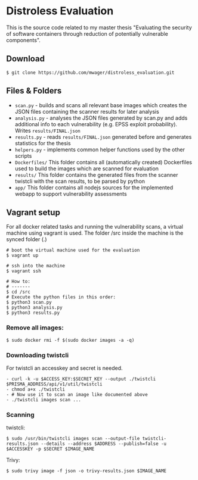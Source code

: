 # Distroless Evaluation

This is the source code related to my master thesis "Evaluating the security of software containers through reduction of potentially vulnerable components".

## Download

```
$ git clone https://github.com/mwager/distroless_evaluation.git
```

## Files & Folders

- `scan.py` - builds and scans all relevant base images which creates the JSON files containing the scanner results for later analysis
- `analysis.py` - analyses the JSON files generated by scan.py and adds additional info to each vulnerability (e.g. EPSS exploit probability). Writes `results/FINAL.json`
- `results.py` - reads `results/FINAL.json` generated before and generates statistics for the thesis
- `helpers.py` - implements common helper functions used by the other scripts
- `Dockerfiles/` This folder contains all (automatically created) Dockerfiles used to build the images which are scanned for evaluation
- `results/` This folder contains the generated files from the scanner twistcli with the scan results, to be parsed by python
- `app/` This folder contains all nodejs sources for the implemented webapp to support vulnerability assessments

## Vagrant setup

For all docker related tasks and running the vulnerability scans, a virtual machine using vagrant is used. The folder /src inside the machine is the synced folder (.)

```
# boot the virtual machine used for the evaluation
$ vagrant up

# ssh into the machine
$ vagrant ssh

# How to:
# -------
$ cd /src
# Execute the python files in this order:
$ python3 scan.py
$ python3 analysis.py
$ python3 results.py
```

### Remove all images:

```
$ sudo docker rmi -f $(sudo docker images -a -q)
```

### Downloading twistcli

For twistcli an accesskey and secret is needed.

```
- curl -k -u $ACCESS_KEY:$SECRET_KEY --output ./twistcli $PRISMA_ADDRESS/api/v1/util/twistcli
- chmod a+x ./twistcli
- # Now use it to scan an image like documented above
- ./twistcli images scan ...
```

### Scanning

twistcli:

```
$ sudo /usr/bin/twistcli images scan --output-file twistcli-results.json --details --address $ADDRESS --publish=false -u $ACCESSKEY -p $SECRET $IMAGE_NAME
```

Trivy:

```
$ sudo trivy image -f json -o trivy-results.json $IMAGE_NAME
```

